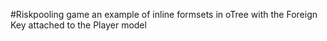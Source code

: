 #Riskpooling game
an example of inline formsets in oTree with the Foreign Key attached to the Player model